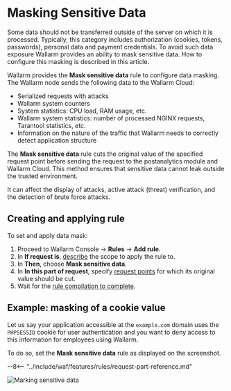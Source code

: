 [img-masking]:              ../../images/user-guides/rules/sensitive-data-rule.png
[rule-creation-options]:    ../../user-guides/events/analyze-attack.md#analyze-requests-in-an-event
[request-processing]:       ../../user-guides/rules/request-processing.md

# Masking Sensitive Data

Some data should not be transferred outside of the server on which it is processed. Typically, this category includes authorization (cookies, tokens, passwords), personal data and payment credentials. To avoid such data exposure Wallarm provides an ability to mask sensitive data. How to configure this masking is described in this article.

Wallarm provides the **Mask sensitive data** rule to configure data masking. The Wallarm node sends the following data to the Wallarm Cloud:

* Serialized requests with attacks
* Wallarm system counters
* System statistics: CPU load, RAM usage, etc.
* Wallarm system statistics: number of processed NGINX requests, Tarantool statistics, etc.
* Information on the nature of the traffic that Wallarm needs to correctly detect application structure

The **Mask sensitive data** rule cuts the original value of the specified request point before sending the request to the postanalytics module and Wallarm Cloud. This method ensures that sensitive data cannot leak outside the trusted environment.

It can affect the display of attacks, active attack (threat) verification, and the detection of brute force attacks.

## Creating and applying rule

To set and apply data mask:

1. Proceed to Wallarm Console → **Rules** → **Add rule**.
1. In **If request is**, [describe](add-rule.md#branch-description) the scope to apply the rule to.
1. In **Then**, choose **Mask sensitive data**.
1. In **In this part of request**, specify [request points](request-processing.md) for which its original value should be cut.
1. Wait for the [rule compilation to complete](compiling.md).

## Example: masking of a cookie value

Let us say your application accessible at the `example.com` domain uses the `PHPSESSID` cookie for user authentication and you want to deny access to this information for employees using Wallarm.

To do so, set the **Mask sensitive data** rule as displayed on the screenshot.

--8<-- "../include/waf/features/rules/request-part-reference.md"

![Marking sensitive data][img-masking]

<!-- ### Masking of sensitive data

As with any third-party service, it's important for a Wallarm client to understand what client data is sent to Wallarm, and be assured that sensitive data will never reach Wallarm Cloud. Wallarm clients with PCI DSS, GDPR and other requirements are recommended to mask sensitive data using special rules.

The only data transmitted from filtering nodes to the Wallarm Cloud that may include any sensitive details is information about detected malicious requests. It is highly unlikely that a malicious request would contain any sensitive data. However, the recommended approach is mask HTTP request fields which may contain PII or credit card details, such as `token`, `password`, `api_key`, `email`, `cc_number`, etc. Using this approach will guarantee that specified information fields will never leave your security perimeter.

You can apply a special rule called **Mask sensitive data** to specify what fields (in the request URI, headers or body) should be omitted when sending attack information from a filtering node to the Wallarm Cloud. For additional information about masking the data, please see the [document](../user-guides/rules/sensitive-data-rule.md) or contact [Wallarm support team](mailto:request@wallarm.com). -->